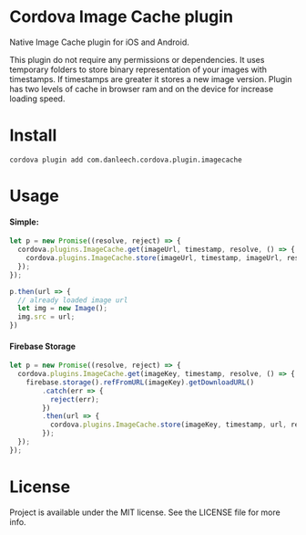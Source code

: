# Cordova Image Cache plugin

Native Image Cache plugin for iOS and Android.

This plugin do not require any permissions or dependencies. It uses temporary folders to store binary representation of your images with timestamps. If timestamps are greater it stores a new image version. Plugin has two levels of cache in browser ram and on the device for increase loading speed.


# Install
```
cordova plugin add com.danleech.cordova.plugin.imagecache
```

# Usage

#### Simple:
```js
let p = new Promise((resolve, reject) => {
  cordova.plugins.ImageCache.get(imageUrl, timestamp, resolve, () => {
    cordova.plugins.ImageCache.store(imageUrl, timestamp, imageUrl, resolve, reject);
  });
});

p.then(url => {
  // already loaded image url
  let img = new Image();
  img.src = url;
})
```
#### Firebase Storage
```js
let p = new Promise((resolve, reject) => {
  cordova.plugins.ImageCache.get(imageKey, timestamp, resolve, () => {
    firebase.storage().refFromURL(imageKey).getDownloadURL()
        .catch(err => {
          reject(err);
        })
        .then(url => {
          cordova.plugins.ImageCache.store(imageKey, timestamp, url, resolve, reject);
        });
  });
});
```

# License
Project is available under the MIT license. See the LICENSE file for more info.
